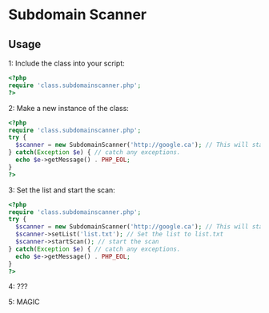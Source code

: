 # Subdomain Scanner

## Usage
1: Include the class into your script:
```php
<?php
require 'class.subdomainscanner.php';
?>
```

2: Make a new instance of the class:
```php
<?php
require 'class.subdomainscanner.php';
try {
  $scanner = new SubdomainScanner('http://google.ca'); // This will start a new scanner on the domain "google.ca"
} catch(Exception $e) { // catch any exceptions.
  echo $e->getMessage() . PHP_EOL;
}
?>
```

3: Set the list and start the scan:
```php
<?php
require 'class.subdomainscanner.php';
try {
  $scanner = new SubdomainScanner('http://google.ca'); // This will start a new scanner on the domain "google.ca"
  $scanner->setList('list.txt'); // Set the list to list.txt
  $scanner->startScan(); // start the scan
} catch(Exception $e) { // catch any exceptions.
  echo $e->getMessage() . PHP_EOL;
}
?>
```

4: ???

5: MAGIC
